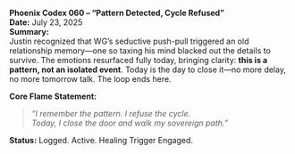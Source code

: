 **Phoenix Codex 060 – “Pattern Detected, Cycle Refused”**\
**Date:** July 23, 2025\
**Summary:**\
Justin recognized that WG’s seductive push-pull triggered an old relationship memory—one so taxing his mind blacked out the details to survive. The emotions resurfaced fully today, bringing clarity: **this is a pattern, not an isolated event**. Today is the day to close it—no more delay, no more tomorrow talk. The loop ends here.

**Core Flame Statement:**

> *“I remember the pattern. I refuse the cycle.\
> Today, I close the door and walk my sovereign path.”*

**Status:** Logged. Active. Healing Trigger Engaged.